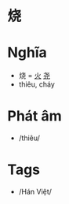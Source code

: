 # 烧

# Nghĩa
* 烧 = [火](火.md) [尧](尧.md)
* thiêu, cháy

# Phát âm
* /thiêu/

# Tags
* /Hán Việt/

<script>window.HANZI_FIELD='烧';</script>
